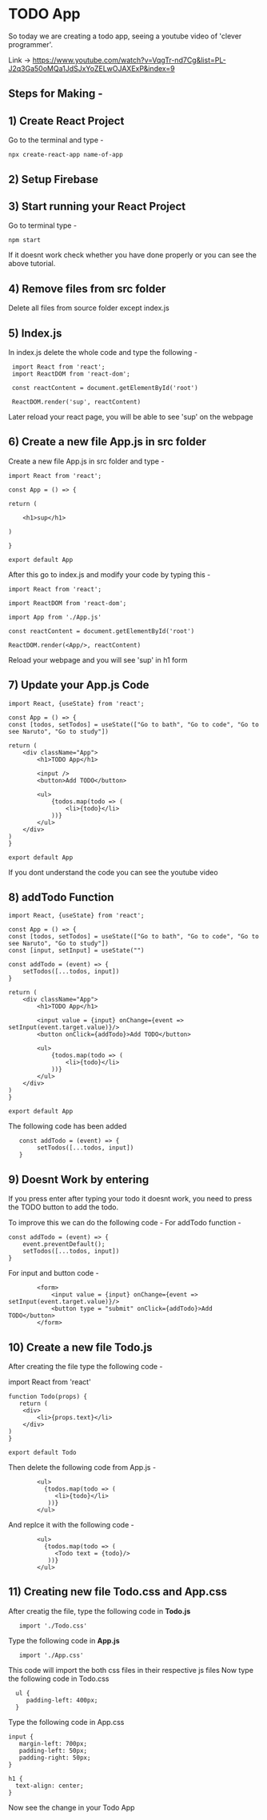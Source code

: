 # TODO App

So today we are creating a todo app, seeing a youtube video of 'clever programmer'. 

Link -> https://www.youtube.com/watch?v=VqgTr-nd7Cg&list=PL-J2q3Ga50oMQa1JdSJxYoZELwOJAXExP&index=9

## Steps for Making -

## 1) Create React Project

Go to the terminal and type -

    npx create-react-app name-of-app

## 2) Setup Firebase
## 3) Start running your React Project

Go to terminal type - 

    npm start

If it doesnt work check whether you have done properly or you can see the above tutorial.

## 4) Remove files from src folder

Delete all files from source folder except index.js

## 5) Index.js

In index.js delete the whole code and type the following - 

     import React from 'react';
     import ReactDOM from 'react-dom';

     const reactContent = document.getElementById('root')

     ReactDOM.render('sup', reactContent)

Later reload your react page, you will be able to see 'sup' on the webpage 

## 6) Create a new file App.js in src folder

Create a new file App.js in src folder and type - 

    import React from 'react';

    const App = () => {
   
    return (
    
        <h1>sup</h1>
        
    )
    
    }

    export default App

After this go to index.js and modify your code by typing this - 


    import React from 'react';
   
    import ReactDOM from 'react-dom';
   
    import App from './App.js'

    const reactContent = document.getElementById('root')

    ReactDOM.render(<App/>, reactContent)


Reload your webpage and you will see 'sup' in h1 form 

## 7) Update your App.js Code


    import React, {useState} from 'react';

    const App = () => {
    const [todos, setTodos] = useState(["Go to bath", "Go to code", "Go to see Naruto", "Go to study"])

    return (
        <div className="App">
            <h1>TODO App</h1>

            <input />
            <button>Add TODO</button>

            <ul>
                {todos.map(todo => (
                    <li>{todo}</li>
                ))}
            </ul>
        </div>
    )
    }

    export default App 

If you dont understand the code you can see the youtube video 

## 8) addTodo Function 

    import React, {useState} from 'react';

    const App = () => {
    const [todos, setTodos] = useState(["Go to bath", "Go to code", "Go to see Naruto", "Go to study"])
    const [input, setInput] = useState("")

    const addTodo = (event) => {
        setTodos([...todos, input])
    }

    return (
        <div className="App">
            <h1>TODO App</h1>

            <input value = {input} onChange={event => setInput(event.target.value)}/>
            <button onClick={addTodo}>Add TODO</button>

            <ul>
                {todos.map(todo => (
                    <li>{todo}</li>
                ))}
            </ul>
        </div>
    )
    }

    export default App

The following code has been added 


       const addTodo = (event) => {
            setTodos([...todos, input])
       }

## 9) Doesnt Work by entering 

If you press enter after typing your todo it doesnt work, you need to press the TODO button to add the todo.

To improve this we can do the following code - 
For addTodo function -

    const addTodo = (event) => {
        event.preventDefault();
        setTodos([...todos, input])
    }
    
For input and button code - 

            <form>
                <input value = {input} onChange={event => setInput(event.target.value)}/>
                <button type = "submit" onClick={addTodo}>Add TODO</button>
            </form>
            
## 10) Create a new file Todo.js 

After creating the file type the following code - 

import React from 'react'

    function Todo(props) {
       return (
        <div>
            <li>{props.text}</li>
        </div>
    )
    }

    export default Todo
    
Then delete the following code from App.js - 

            <ul>
              {todos.map(todo => (
                 <li>{todo}</li>
               ))}
            </ul>

And replce it with the following code - 

            <ul>
              {todos.map(todo => (
                 <Todo text = {todo}/>
               ))}
            </ul>

## 11) Creating new file Todo.css and App.css

After creatig the file, type the following code in <b>Todo.js</b>

       import './Todo.css'
       
Type the following code in <b>App.js</b>

       import './App.css'
       
This code will import the both css files in their respective js files
Now type the following code in Todo.css 

      ul {
         padding-left: 400px;
      }

Type the following code in App.css

    input {
       margin-left: 700px;
       padding-left: 50px;
       padding-right: 50px;
    }

    h1 {
      text-align: center;
    }
    
Now see the change in your Todo App 
